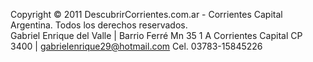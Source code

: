 Copyright © 2011 DescubrirCorrientes.com.ar - Corrientes Capital Argentina. Todos los derechos reservados.  
Gabriel Enrique del Valle | Barrio Ferré Mn 35 1 A Corrientes Capital CP 3400 | gabrielenrique29@hotmail.com Cel. 03783-15845226